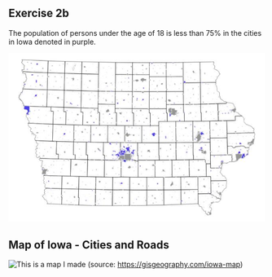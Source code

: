 ## Exercise 2b 
The population of persons under the age of 18 is less than 75% in the cities in Iowa denoted in purple.

![This is a map I made](ex2b.jpeg)

## Map of Iowa - Cities and Roads 

![This is a map I made](https://gisgeography.com/wp-content/uploads/2020/02/Iowa-Map-1265x870.jpg)
(source: https://gisgeography.com/iowa-map)
